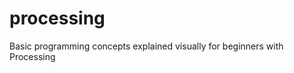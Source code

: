 processing
==========

Basic programming concepts explained visually for beginners with Processing 

